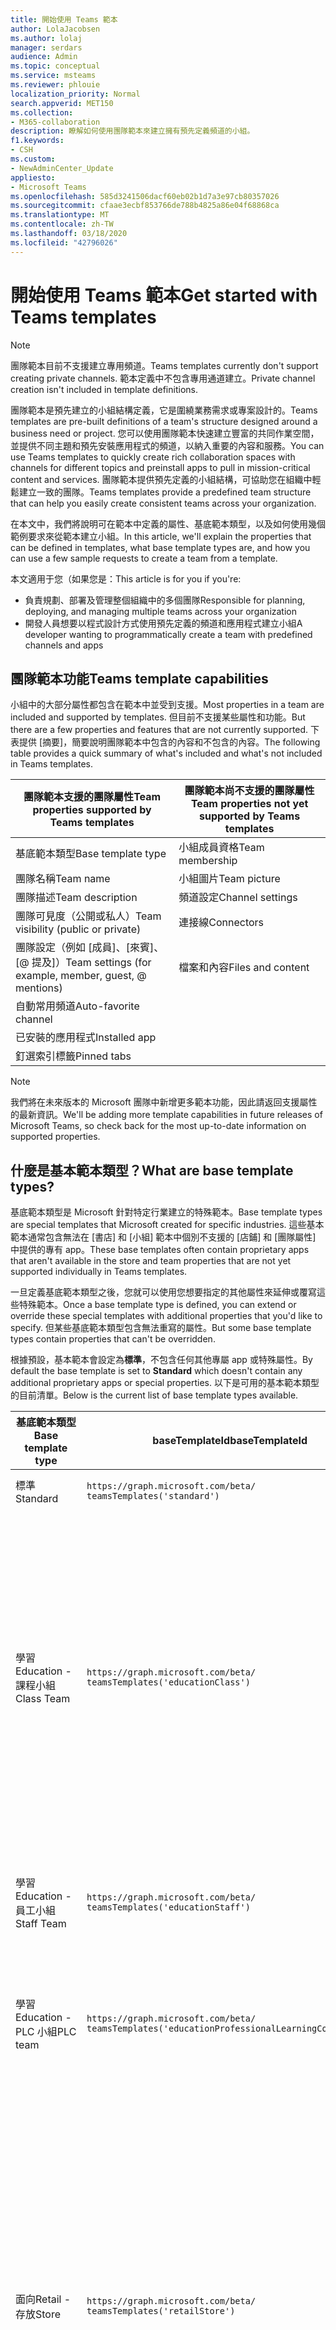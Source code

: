 ```yaml
---
title: 開始使用 Teams 範本
author: LolaJacobsen
ms.author: lolaj
manager: serdars
audience: Admin
ms.topic: conceptual
ms.service: msteams
ms.reviewer: phlouie
localization_priority: Normal
search.appverid: MET150
ms.collection:
- M365-collaboration
description: 瞭解如何使用團隊範本來建立擁有預先定義頻道的小組。
f1.keywords:
- CSH
ms.custom:
- NewAdminCenter_Update
appliesto:
- Microsoft Teams
ms.openlocfilehash: 585d3241506dacf60eb02b1d7a3e97cb80357026
ms.sourcegitcommit: cfaae3ecbf853766de788b4825a86e04f68868ca
ms.translationtype: MT
ms.contentlocale: zh-TW
ms.lasthandoff: 03/18/2020
ms.locfileid: "42796026"
---
```

# <a name="get-started-with-teams-templates"></a><span data-ttu-id="110a4-103">開始使用 Teams 範本</span><span class="sxs-lookup"><span data-stu-id="110a4-103">Get started with Teams templates</span></span>

> [!NOTE]
> <span data-ttu-id="110a4-104">團隊範本目前不支援建立專用頻道。</span><span class="sxs-lookup"><span data-stu-id="110a4-104">Teams templates currently don't support creating private channels.</span></span> <span data-ttu-id="110a4-105">範本定義中不包含專用通道建立。</span><span class="sxs-lookup"><span data-stu-id="110a4-105">Private channel creation isn't included in template definitions.</span></span> 

<span data-ttu-id="110a4-106">團隊範本是預先建立的小組結構定義，它是圍繞業務需求或專案設計的。</span><span class="sxs-lookup"><span data-stu-id="110a4-106">Teams templates are pre-built definitions of a team's structure designed around a business need or project.</span></span> <span data-ttu-id="110a4-107">您可以使用團隊範本快速建立豐富的共同作業空間，並提供不同主題和預先安裝應用程式的頻道，以納入重要的內容和服務。</span><span class="sxs-lookup"><span data-stu-id="110a4-107">You can use Teams templates to quickly create rich collaboration spaces with channels for different topics and preinstall apps to pull in mission-critical content and services.</span></span> <span data-ttu-id="110a4-108">團隊範本提供預先定義的小組結構，可協助您在組織中輕鬆建立一致的團隊。</span><span class="sxs-lookup"><span data-stu-id="110a4-108">Teams templates provide a predefined team structure that can help you easily create consistent teams across your organization.</span></span> 

<span data-ttu-id="110a4-109">在本文中，我們將說明可在範本中定義的屬性、基底範本類型，以及如何使用幾個範例要求來從範本建立小組。</span><span class="sxs-lookup"><span data-stu-id="110a4-109">In this article, we'll explain the properties that can be defined in templates, what base template types are, and how you can use a few sample requests to create a team from a template.</span></span>
 
<span data-ttu-id="110a4-110">本文適用于您（如果您是：</span><span class="sxs-lookup"><span data-stu-id="110a4-110">This article is for you if you're:</span></span>

- <span data-ttu-id="110a4-111">負責規劃、部署及管理整個組織中的多個團隊</span><span class="sxs-lookup"><span data-stu-id="110a4-111">Responsible for planning, deploying, and managing multiple teams across your organization</span></span><br>
- <span data-ttu-id="110a4-112">開發人員想要以程式設計方式使用預先定義的頻道和應用程式建立小組</span><span class="sxs-lookup"><span data-stu-id="110a4-112">A developer wanting to programmatically create a team with predefined channels and apps</span></span>

## <a name="teams-template-capabilities"></a><span data-ttu-id="110a4-113">團隊範本功能</span><span class="sxs-lookup"><span data-stu-id="110a4-113">Teams template capabilities</span></span>

<span data-ttu-id="110a4-114">小組中的大部分屬性都包含在範本中並受到支援。</span><span class="sxs-lookup"><span data-stu-id="110a4-114">Most properties in a team are included and supported by templates.</span></span> <span data-ttu-id="110a4-115">但目前不支援某些屬性和功能。</span><span class="sxs-lookup"><span data-stu-id="110a4-115">But there are a few properties and features that are not currently supported.</span></span> <span data-ttu-id="110a4-116">下表提供 [摘要]，簡要說明團隊範本中包含的內容和不包含的內容。</span><span class="sxs-lookup"><span data-stu-id="110a4-116">The following table provides a quick summary of what's included and what's not included in Teams templates.</span></span>

| <span data-ttu-id="110a4-117">**團隊範本支援的團隊屬性**</span><span class="sxs-lookup"><span data-stu-id="110a4-117">**Team properties supported by Teams templates**</span></span> | <span data-ttu-id="110a4-118">**團隊範本尚不支援的團隊屬性**</span><span class="sxs-lookup"><span data-stu-id="110a4-118">**Team properties not yet supported by Teams templates**</span></span> |
| ------------------------------------------------ | -------------------------------------------------------- |
| <span data-ttu-id="110a4-119">基底範本類型</span><span class="sxs-lookup"><span data-stu-id="110a4-119">Base template type</span></span> | <span data-ttu-id="110a4-120">小組成員資格</span><span class="sxs-lookup"><span data-stu-id="110a4-120">Team membership</span></span> |
| <span data-ttu-id="110a4-121">團隊名稱</span><span class="sxs-lookup"><span data-stu-id="110a4-121">Team name</span></span> | <span data-ttu-id="110a4-122">小組圖片</span><span class="sxs-lookup"><span data-stu-id="110a4-122">Team picture</span></span> |
| <span data-ttu-id="110a4-123">團隊描述</span><span class="sxs-lookup"><span data-stu-id="110a4-123">Team description</span></span> | <span data-ttu-id="110a4-124">頻道設定</span><span class="sxs-lookup"><span data-stu-id="110a4-124">Channel settings</span></span> |
| <span data-ttu-id="110a4-125">團隊可見度（公開或私人）</span><span class="sxs-lookup"><span data-stu-id="110a4-125">Team visibility (public or private)</span></span> | <span data-ttu-id="110a4-126">連接線</span><span class="sxs-lookup"><span data-stu-id="110a4-126">Connectors</span></span> |
| <span data-ttu-id="110a4-127">團隊設定（例如 [成員]、[來賓]、[@ 提及]）</span><span class="sxs-lookup"><span data-stu-id="110a4-127">Team settings (for example, member, guest, @ mentions)</span></span> | <span data-ttu-id="110a4-128">檔案和內容</span><span class="sxs-lookup"><span data-stu-id="110a4-128">Files and content</span></span> |
| <span data-ttu-id="110a4-129">自動常用頻道</span><span class="sxs-lookup"><span data-stu-id="110a4-129">Auto-favorite channel</span></span> | |
| <span data-ttu-id="110a4-130">已安裝的應用程式</span><span class="sxs-lookup"><span data-stu-id="110a4-130">Installed app</span></span> | |
| <span data-ttu-id="110a4-131">釘選索引標籤</span><span class="sxs-lookup"><span data-stu-id="110a4-131">Pinned tabs</span></span> | |

> [!NOTE]
> <span data-ttu-id="110a4-132">我們將在未來版本的 Microsoft 團隊中新增更多範本功能，因此請返回支援屬性的最新資訊。</span><span class="sxs-lookup"><span data-stu-id="110a4-132">We'll be adding more template capabilities in future releases of Microsoft Teams, so check back for the most up-to-date information on supported properties.</span></span>

## <a name="what-are-base-template-types"></a><span data-ttu-id="110a4-133">什麼是基本範本類型？</span><span class="sxs-lookup"><span data-stu-id="110a4-133">What are base template types?</span></span>

<span data-ttu-id="110a4-134">基底範本類型是 Microsoft 針對特定行業建立的特殊範本。</span><span class="sxs-lookup"><span data-stu-id="110a4-134">Base template types are special templates that Microsoft created for specific industries.</span></span> <span data-ttu-id="110a4-135">這些基本範本通常包含無法在 [書店] 和 [小組] 範本中個別不支援的 [店鋪] 和 [團隊屬性] 中提供的專有 app。</span><span class="sxs-lookup"><span data-stu-id="110a4-135">These base templates often contain proprietary apps that aren't available in the store and team properties that are not yet supported individually in Teams templates.</span></span>

<span data-ttu-id="110a4-136">一旦定義基底範本類型之後，您就可以使用您想要指定的其他屬性來延伸或覆寫這些特殊範本。</span><span class="sxs-lookup"><span data-stu-id="110a4-136">Once a base template type is defined, you can extend or override these special templates with additional properties that you'd like to specify.</span></span> <span data-ttu-id="110a4-137">但某些基底範本類型包含無法重寫的屬性。</span><span class="sxs-lookup"><span data-stu-id="110a4-137">But some base template types contain properties that can't be overridden.</span></span>

<span data-ttu-id="110a4-138">根據預設，基本範本會設定為**標準**，不包含任何其他專屬 app 或特殊屬性。</span><span class="sxs-lookup"><span data-stu-id="110a4-138">By default the base template is set to **Standard** which doesn't contain any additional proprietary apps or special properties.</span></span> <span data-ttu-id="110a4-139">以下是可用的基本範本類型的目前清單。</span><span class="sxs-lookup"><span data-stu-id="110a4-139">Below is the current list of base template types available.</span></span>

| <span data-ttu-id="110a4-140">基底範本類型</span><span class="sxs-lookup"><span data-stu-id="110a4-140">Base template type</span></span> | <span data-ttu-id="110a4-141">baseTemplateId</span><span class="sxs-lookup"><span data-stu-id="110a4-141">baseTemplateId</span></span> | <span data-ttu-id="110a4-142">此基礎範本隨附的屬性</span><span class="sxs-lookup"><span data-stu-id="110a4-142">Properties that come with this base template</span></span> |
| ------------------ | -------------- | ----------------------------------------------------- |
| <span data-ttu-id="110a4-143">標準</span><span class="sxs-lookup"><span data-stu-id="110a4-143">Standard</span></span> | `https://graph.microsoft.com/beta/`<br>`teamsTemplates('standard')` | <span data-ttu-id="110a4-144">沒有其他 app 和屬性</span><span class="sxs-lookup"><span data-stu-id="110a4-144">No additional apps and properties</span></span> |
| <span data-ttu-id="110a4-145">學習</span><span class="sxs-lookup"><span data-stu-id="110a4-145">Education -</span></span><br><span data-ttu-id="110a4-146">課程小組</span><span class="sxs-lookup"><span data-stu-id="110a4-146">Class Team</span></span> | `https://graph.microsoft.com/beta/`<br>`teamsTemplates('educationClass')` | <span data-ttu-id="110a4-147">應用</span><span class="sxs-lookup"><span data-stu-id="110a4-147">Apps:</span></span><ul><li><span data-ttu-id="110a4-148">OneNote 課程筆記本（已固定至 **[一般**] 索引標籤）</span><span class="sxs-lookup"><span data-stu-id="110a4-148">OneNote Class Notebook (pinned to the **General** tab)</span></span> </li><li><span data-ttu-id="110a4-149">作業應用程式（釘選到 [**一般**] 索引標籤）</span><span class="sxs-lookup"><span data-stu-id="110a4-149">Assignments app (pinned to the **General** tab)</span></span></li></ul> <span data-ttu-id="110a4-150">團隊屬性：</span><span class="sxs-lookup"><span data-stu-id="110a4-150">Team properties:</span></span><ul><li><span data-ttu-id="110a4-151">團隊可見度設定為**HiddenMembership** （不能重寫）</span><span class="sxs-lookup"><span data-stu-id="110a4-151">Team visibility set to **HiddenMembership** (cannot be overridden)</span></span></li></ul> |
| <span data-ttu-id="110a4-152">學習</span><span class="sxs-lookup"><span data-stu-id="110a4-152">Education -</span></span><br><span data-ttu-id="110a4-153">員工小組</span><span class="sxs-lookup"><span data-stu-id="110a4-153">Staff Team</span></span> | `https://graph.microsoft.com/beta/`<br>`teamsTemplates('educationStaff')` | <span data-ttu-id="110a4-154">應用</span><span class="sxs-lookup"><span data-stu-id="110a4-154">Apps:</span></span><ul><li><span data-ttu-id="110a4-155">OneNote 教職員筆記本（已固定至 **[一般**] 索引標籤）</span><span class="sxs-lookup"><span data-stu-id="110a4-155">OneNote Staff Notebook (pinned to the **General** tab)</span></span></li></ul> |
|<span data-ttu-id="110a4-156">學習</span><span class="sxs-lookup"><span data-stu-id="110a4-156">Education -</span></span><br><span data-ttu-id="110a4-157">PLC 小組</span><span class="sxs-lookup"><span data-stu-id="110a4-157">PLC team</span></span> |`https://graph.microsoft.com/beta/`<br>`teamsTemplates('educationProfessionalLearningCommunity')` | <span data-ttu-id="110a4-158">應用</span><span class="sxs-lookup"><span data-stu-id="110a4-158">Apps:</span></span><ul><li><span data-ttu-id="110a4-159">OneNote PLC 筆記本（已固定至 **[一般**] 索引標籤）</span><span class="sxs-lookup"><span data-stu-id="110a4-159">OneNote PLC Notebook (pinned to the **General** tab)</span></span></ul></li>|
| <span data-ttu-id="110a4-160">面向</span><span class="sxs-lookup"><span data-stu-id="110a4-160">Retail -</span></span><br><span data-ttu-id="110a4-161">存放</span><span class="sxs-lookup"><span data-stu-id="110a4-161">Store</span></span> | `https://graph.microsoft.com/beta/`<br>`teamsTemplates('retailStore')` | <span data-ttu-id="110a4-162">管道</span><span class="sxs-lookup"><span data-stu-id="110a4-162">Channels:</span></span><ul><li><span data-ttu-id="110a4-163">倒班切換</span><span class="sxs-lookup"><span data-stu-id="110a4-163">Shift handoff</span></span></li><li><span data-ttu-id="110a4-164">教學</span><span class="sxs-lookup"><span data-stu-id="110a4-164">Learning</span></span></li></ul><span data-ttu-id="110a4-165">團隊屬性</span><span class="sxs-lookup"><span data-stu-id="110a4-165">Team properties</span></span><ul><li><span data-ttu-id="110a4-166">將團隊可見度設定為 Public</span><span class="sxs-lookup"><span data-stu-id="110a4-166">Team visibility set to Public</span></span></li></ul><span data-ttu-id="110a4-167">成員許可權</span><span class="sxs-lookup"><span data-stu-id="110a4-167">Member permissions</span></span><ul><li><span data-ttu-id="110a4-168">避免成員建立、更新或移除頻道</span><span class="sxs-lookup"><span data-stu-id="110a4-168">Prevent members from creating, updating, or removing channels</span></span></li><li><span data-ttu-id="110a4-169">防止成員新增或移除應用程式</span><span class="sxs-lookup"><span data-stu-id="110a4-169">Prevent members from adding or removing apps</span></span></li><li><span data-ttu-id="110a4-170">防止成員建立、更新或移除連接器</span><span class="sxs-lookup"><span data-stu-id="110a4-170">Prevent members from creating, updating, or removing connectors</span></span></li></ul> |
| <span data-ttu-id="110a4-171">面向</span><span class="sxs-lookup"><span data-stu-id="110a4-171">Retail -</span></span><br><span data-ttu-id="110a4-172">Manager 共同作業</span><span class="sxs-lookup"><span data-stu-id="110a4-172">Manager collaboration</span></span> | `https://graph.microsoft.com/beta/`<br>`teamsTemplates('retailManagerCollaboration')` | <span data-ttu-id="110a4-173">管道</span><span class="sxs-lookup"><span data-stu-id="110a4-173">Channels:</span></span><ul><li><span data-ttu-id="110a4-174">倒班切換</span><span class="sxs-lookup"><span data-stu-id="110a4-174">Shift handoff</span></span></li><li><span data-ttu-id="110a4-175">教學</span><span class="sxs-lookup"><span data-stu-id="110a4-175">Learning</span></span></li></ul><span data-ttu-id="110a4-176">團隊屬性：</span><span class="sxs-lookup"><span data-stu-id="110a4-176">Team properties:</span></span><ul><li><span data-ttu-id="110a4-177">[團隊可見度] 設定為 [私人]</span><span class="sxs-lookup"><span data-stu-id="110a4-177">Team visibility set to Private</span></span></li></ul><span data-ttu-id="110a4-178">成員許可權：</span><span class="sxs-lookup"><span data-stu-id="110a4-178">Member permissions:</span></span><ul><li><span data-ttu-id="110a4-179">避免成員建立、更新或移除頻道</span><span class="sxs-lookup"><span data-stu-id="110a4-179">Prevent members from creating, updating, or removing channels</span></span></li><li><span data-ttu-id="110a4-180">防止成員新增或移除應用程式</span><span class="sxs-lookup"><span data-stu-id="110a4-180">Prevent members from adding or removing apps</span></span></li><li><span data-ttu-id="110a4-181">防止成員建立、更新或移除連接器</span><span class="sxs-lookup"><span data-stu-id="110a4-181">Prevent members from creating, updating, or removing connectors</span></span></li></ul>|
| <span data-ttu-id="110a4-182">健康</span><span class="sxs-lookup"><span data-stu-id="110a4-182">Healthcare -</span></span><br><span data-ttu-id="110a4-183">Ward</span><span class="sxs-lookup"><span data-stu-id="110a4-183">Ward</span></span> |`https://graph.microsoft.com/beta/`<br>`teamsTemplates('healthcareWard')` |<span data-ttu-id="110a4-184">管道</span><span class="sxs-lookup"><span data-stu-id="110a4-184">Channels:</span></span> <ul><li><span data-ttu-id="110a4-185">公告\*</span><span class="sxs-lookup"><span data-stu-id="110a4-185">Announcements\*</span></span></li><li><span data-ttu-id="110a4-186">Huddles\*</span><span class="sxs-lookup"><span data-stu-id="110a4-186">Huddles\*</span></span></li><li><span data-ttu-id="110a4-187">輪</span><span class="sxs-lookup"><span data-stu-id="110a4-187">Rounds</span></span></li><li><span data-ttu-id="110a4-188">人員\*</span><span class="sxs-lookup"><span data-stu-id="110a4-188">Staffing\*</span></span></li><li><span data-ttu-id="110a4-189">訓練\*</span><span class="sxs-lookup"><span data-stu-id="110a4-189">Training\*</span></span></li></ul><span data-ttu-id="110a4-190">\*自動將通道</span><span class="sxs-lookup"><span data-stu-id="110a4-190">\*Auto-favorited channels</span></span> |
|<span data-ttu-id="110a4-191">健康</span><span class="sxs-lookup"><span data-stu-id="110a4-191">Healthcare -</span></span><br><span data-ttu-id="110a4-192">醫院</span><span class="sxs-lookup"><span data-stu-id="110a4-192">Hospital</span></span> | `https://graph.microsoft.com/beta/`<br>`teamsTemplates('healthcareHospital')` |<span data-ttu-id="110a4-193">管道</span><span class="sxs-lookup"><span data-stu-id="110a4-193">Channels:</span></span><ul><li><span data-ttu-id="110a4-194">公告\*</span><span class="sxs-lookup"><span data-stu-id="110a4-194">Announcements\*</span></span></li><li><span data-ttu-id="110a4-195">從屬\*</span><span class="sxs-lookup"><span data-stu-id="110a4-195">Compliance\*</span></span></li><li><span data-ttu-id="110a4-196">Custodial</span><span class="sxs-lookup"><span data-stu-id="110a4-196">Custodial</span></span></li><li><span data-ttu-id="110a4-197">人力資源</span><span class="sxs-lookup"><span data-stu-id="110a4-197">Human Resources</span></span></li></li><li><span data-ttu-id="110a4-198">藥房</span><span class="sxs-lookup"><span data-stu-id="110a4-198">Pharmacy</span></span></li></ul><span data-ttu-id="110a4-199">\*自動將通道</span><span class="sxs-lookup"><span data-stu-id="110a4-199">\*Auto-favorited channel</span></span>|
|||

## <a name="related-topics"></a><span data-ttu-id="110a4-200">相關主題</span><span class="sxs-lookup"><span data-stu-id="110a4-200">Related topics</span></span>

- <span data-ttu-id="110a4-201">[建立小組](https://docs.microsoft.com/graph/api/team-post?view=graph-rest-beta)（在預覽中）</span><span class="sxs-lookup"><span data-stu-id="110a4-201">[Create team](https://docs.microsoft.com/graph/api/team-post?view=graph-rest-beta) (in preview)</span></span>
- [<span data-ttu-id="110a4-202">新團隊</span><span class="sxs-lookup"><span data-stu-id="110a4-202">New-Team</span></span>](https://docs.microsoft.com/powershell/module/teams/New-Team?view=teams-ps)
- [<span data-ttu-id="110a4-203">Microsoft 團隊的系統管理訓練</span><span class="sxs-lookup"><span data-stu-id="110a4-203">Admin training for Microsoft Teams</span></span>](itadmin-readiness.md)
- [<span data-ttu-id="110a4-204">開始使用適用於零售業的 Teams 範本</span><span class="sxs-lookup"><span data-stu-id="110a4-204">Get started with Retail Teams templates</span></span>](get-started-with-retail-teams-templates.md)
- [<span data-ttu-id="110a4-205">開始使用適用於醫療保健組織的 Teams 範本</span><span class="sxs-lookup"><span data-stu-id="110a4-205">Get started with Teams templates for Healthcare organizations</span></span>](expand-teams-across-your-org/healthcare/healthcare-templates.md)
